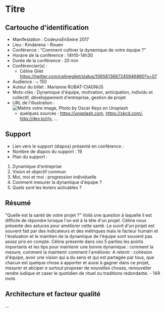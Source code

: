 # Titre

## Cartouche d'identification

 - Manifestation : CodeursEnSeine 2017
 - Lieu : Kindarena - Rouen
 - Conférence : "Comment cultiver la dynamique de votre équipe ?"
 - Horaire de la conférence : 14h10-14h30
 - Durée de la conférence : 20 min
 - Conférencier(s) :
   - Céline Gilet https://twitter.com/celinegilet/status/1065613687245946880?s=07 
 - Audience : ~ 150
 - Auteur du billet : Marianne RUBAT-CIAGNUS
 - Mots-clés : Dynamique d'équipe, motivation, anticipation, individu et collectif, développement d'entreprise, gestion de projet
 - URL de l'illustration : ![Mettre votre image, Photo by Oscar Keys on Unsplash](oscar-keys-58399-unsplash.jpg)
   - quelques sources : https://unsplash.com, https://xkcd.com/, http://dev.to/rly, ...

## Support
 - Lien vers le support (diapos) présenté en conférence :
 - Nombre de diapos du support : 19
 - Plan du support :
 1. Dynamique d'entreprise
 2. Vision et objectif commun
 3. Moi, moi et moi : progression individuelle
 4. Comment mesurer la dynamique d'équipe ?
 5. Quels sont les leviers activables ?

## Résumé
"Quelle est la santé de votre projet ?" Voilà une question à laquelle il est difficile de répondre lorsque l'on est à la tête d'un projet. Céline nous présente des astuces pour améliorer cette santé. Le suivit d'un projet est souvent fait par des indicateurs et des métriques mais le facteur humain et l'évaluation et le maintien de la dynamique de l'équipe sont souvent pas assez pris en compte. Céline présente dans ces 5 parties les points importants et les tips pour maintenir une bonne dynamique : comment la mesure, comment la maintenir comment l'améliorer. A retenir : cohésion d'équipe, avoir une vision qui a du sens et qui est partagée par tous, que chacun est quelque chose à apporter et aussi à gagner dans ce projet, mesurer et aticiper e surtout proposer de nouvelles choses, renouveller rendre ludique et caser le quotidien de rituel ou traditions redondante. - 149 mots

## Architecture et facteur qualité
...
